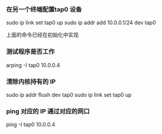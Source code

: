 ### 在另一个终端配置tap0 设备
sudo ip link set tap0 up
sudo ip addr add 10.0.0.1/24 dev tap0

上面的命令已经在初始化中实现

### 测试程序是否工作

arping -I tap0 10.0.0.4

### 清除内核持有的 IP
sudo ip addr flush dev tap0
sudo ip link set tap0 up

### ping 对应的 IP 通过对应的网口
ping -I tap0 10.0.0.4